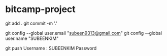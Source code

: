 # bitcamp-project

git add .
git commit -m '.'

git config --global user.email "subeen9313@gmail.com"
git config --global user.name "SUBEENKIM"

git push
Username : SUBEENKIM
Password
